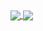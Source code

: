 <a href="#">
  <img align="center" src="https://github-readme-stats.vercel.app/api?username=rafaelpapastamatiou&count_private=true&show_icons=true&theme=dark" />
</a>
<a href="#">
  <img align="center" src="https://github-readme-stats.vercel.app/api/top-langs/?username=rafaelpapastamatiou&layout=compact&theme=dark" />
</a>
